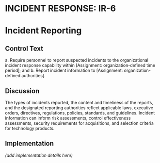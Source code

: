 # INCIDENT RESPONSE: IR-6
# Incident Reporting

## Control Text


a. Require personnel to report suspected incidents to the organizational incident response capability within [Assignment: organization-defined time period]; and
b. Report incident information to [Assignment: organization-defined authorities].

## Discussion

The types of incidents reported, the content and timeliness of the reports, and the designated reporting authorities reflect applicable laws, executive orders, directives, regulations, policies, standards, and guidelines. Incident information can inform risk assessments, control effectiveness assessments, security requirements for acquisitions, and selection criteria for technology products.

## Implementation

_(add implementation details here)_